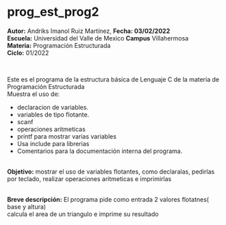 # prog_est_prog2
<p><b>Autor:</b> Andriks Imanol Ruiz Martínez, <b>Fecha: 03/02/2022</b> <br>
  <b>Escuela:</b> Universidad del Valle de Mexico <b>Campus</b> Villahermosa <br>
  <b>Materia:</b> Programación Estructurada <br>
  <b>Ciclo:</b> 01/2022</p>
<br>
<p>Este es el programa de la estructura básica de Lenguaje C de la materia de Programación Estructurada<br>
Muestra el uso de:
  <ul>
    <li>declaracion de variables.</li>
    <li>variables de tipo flotante.</li>
    <li>scanf</li>
    <li>operaciones aritmeticas</li>
    <li>printf para mostrar varias variables</li>
    <li>Usa include para librerias</li>
<li>Comentarios para la documentación interna del programa.</li>
    </ul>
    </p>
<br>
<b>Objetivo:</b> mostrar el uso de variables flotantes, como declaralas, pedirlas por teclado, realizar operaciones aritmeticas e imprimirlas
<br>
<br>
<p><b>Breve descripción:</b>
El programa pide como entrada 2 valores flotatnes( base y altura) <br>
calcula el area de un triangulo e imprime su resultado </p>
